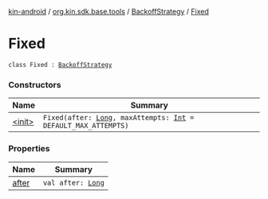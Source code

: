 [kin-android](../../../index.md) / [org.kin.sdk.base.tools](../../index.md) / [BackoffStrategy](../index.md) / [Fixed](./index.md)

# Fixed

`class Fixed : `[`BackoffStrategy`](../index.md)

### Constructors

| Name | Summary |
|---|---|
| [&lt;init&gt;](-init-.md) | `Fixed(after: `[`Long`](https://kotlinlang.org/api/latest/jvm/stdlib/kotlin/-long/index.html)`, maxAttempts: `[`Int`](https://kotlinlang.org/api/latest/jvm/stdlib/kotlin/-int/index.html)` = DEFAULT_MAX_ATTEMPTS)` |

### Properties

| Name | Summary |
|---|---|
| [after](after.md) | `val after: `[`Long`](https://kotlinlang.org/api/latest/jvm/stdlib/kotlin/-long/index.html) |
